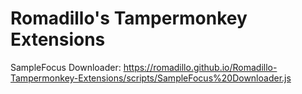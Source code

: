 # Romadillo's Tampermonkey Extensions

SampleFocus Downloader:
https://romadillo.github.io/Romadillo-Tampermonkey-Extensions/scripts/SampleFocus%20Downloader.js
